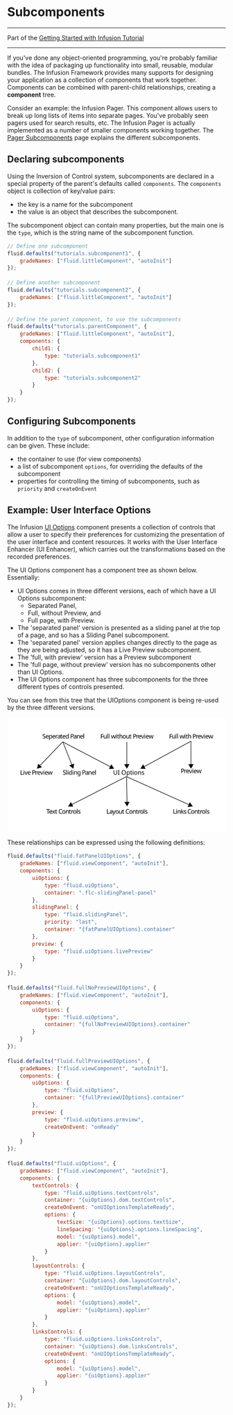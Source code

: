# Subcomponents #

---
Part of the [Getting Started with Infusion Tutorial](GettingStartedWithInfusion.md)

---

If you've done any object-oriented programming, you're probably familiar with the idea of packaging up functionality into small, reusable, modular bundles. The Infusion Framework provides many supports for designing your application as a collection of components that work together. Components can be combined with parent-child relationships, creating a **component** tree.

Consider an example: the Infusion Pager. This component allows users to break up long lists of items into separate pages. You've probably seen pagers used for search results, etc. The Infusion Pager is actually implemented as a number of smaller components working together. The [Pager Subcomponents](../PagerSubcomponents.md) page explains the different subcomponents.

## Declaring subcomponents ##

Using the Inversion of Control system, subcomponents are declared in a special property of the parent's defaults called `components`. The `components` object is collection of key/value pairs:

* the key is a name for the subcomponent
* the value is an object that describes the subcomponent.

The subcomponent object can contain many properties, but the main one is the `type`, which is the string name of the subcomponent function.

```javascript
// Define one subcomponent
fluid.defaults("tutorials.subcomponent1", {
    gradeNames: ["fluid.littleComponent", "autoInit"]
});

// Define another subcomponent
fluid.defaults("tutorials.subcomponent2", {
    gradeNames: ["fluid.littleComponent", "autoInit"]
});

// Define the parent component, to use the subcomponents
fluid.defaults("tutorials.parentComponent", {
    gradeNames: ["fluid.littleComponent", "autoInit"],
    components: {
        child1: {
            type: "tutorials.subcomponent1"
        },
        child2: {
            type: "tutorials.subcomponent2"
        }
    }
});
```

## Configuring Subcomponents ##

In addition to the `type` of subcomponent, other configuration information can be given. These include:

* the container to use (for view components)
* a list of subcomponent `options`, for overriding the defaults of the subcomponent
* properties for controlling the timing of subcomponents, such as `priority` and `createOnEvent`

## Example: User Interface Options ##

The Infusion [UI Options](../UserInterfaceOptions.md) component presents a collection of controls that allow a user to specify their preferences for customizing the presentation of the user interface and content resources. It works with the User Interface Enhancer (UI Enhancer), which carries out the transformations based on the recorded preferences.

The UI Options component has a component tree as shown below. Essentially:

* UI Options comes in three different versions, each of which have a UI Options subcomponent:
    * Separated Panel,
    * Full, without Preview, and
    * Full page, with Preview.
* The 'separated panel' version is presented as a sliding panel at the top of a page, and so has a Sliding Panel subcomponent.
* The 'separated panel' version applies changes directly to the page as they are being adjusted, so it has a Live Preview subcomponent.
* The 'full, with preview' version has a Preview subcomponent
* The 'full page, without preview' version has no subcomponents other than UI Options.
* The UI Options component has three subcomponents for the three different types of controls presented.

You can see from this tree that the UIOptions component is being re-used by the three different versions.

![Diagram showing UI Option's component tree](../images/uiOptions-component-tree.svg)

These relationships can be expressed using the following definitions:

```javascript
fluid.defaults("fluid.fatPanelUIOptions", {
    gradeNames: ["fluid.viewComponent", "autoInit"],
    components: {
        uiOptions: {
            type: "fluid.uiOptions",
            container: ".flc-slidingPanel-panel"
        },
        slidingPanel: {
            type: "fluid.slidingPanel",
            priority: "last",
            container: "{fatPanelUIOptions}.container"
        },
        preview: {
            type: "fluid.uiOptions.livePreview"
        }
    }
});

fluid.defaults("fluid.fullNoPreviewUIOptions", {
    gradeNames: ["fluid.viewComponent", "autoInit"],
    components: {
        uiOptions: {
            type: "fluid.uiOptions",
            container: "{fullNoPreviewUIOptions}.container"
        }
    }
});

fluid.defaults("fluid.fullPreviewUIOptions", {
    gradeNames: ["fluid.viewComponent", "autoInit"],
    components: {
        uiOptions: {
            type: "fluid.uiOptions",
            container: "{fullPreviewUIOptions}.container"
        },
        preview: {
            type: "fluid.uiOptions.preview",
            createOnEvent: "onReady"
        }
    }
});

fluid.defaults("fluid.uiOptions", {
    gradeNames: ["fluid.viewComponent", "autoInit"],
    components: {
        textControls: {
            type: "fluid.uiOptions.textControls",
            container: "{uiOptions}.dom.textControls",
            createOnEvent: "onUIOptionsTemplateReady",
            options: {
                textSize: "{uiOptions}.options.textSize",
                lineSpacing: "{uiOptions}.options.lineSpacing",
                model: "{uiOptions}.model",
                applier: "{uiOptions}.applier"
            }
        },
        layoutControls: {
            type: "fluid.uiOptions.layoutControls",
            container: "{uiOptions}.dom.layoutControls",
            createOnEvent: "onUIOptionsTemplateReady",
            options: {
                model: "{uiOptions}.model",
                applier: "{uiOptions}.applier"
            }
        },
        linksControls: {
            type: "fluid.uiOptions.linksControls",
            container: "{uiOptions}.dom.linksControls",
            createOnEvent: "onUIOptionsTemplateReady",
            options: {
                model: "{uiOptions}.model",
                applier: "{uiOptions}.applier"
            }
        }
    }
});
```
